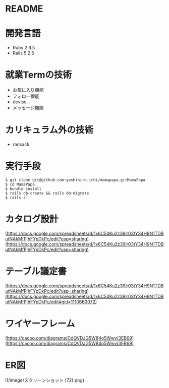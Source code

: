 # README
# 開発言語
- Ruby 2.6.5
- Rails 5.2.5
# 就業Termの技術
- お気に入り機能
- フォロー機能
- devise
- メッセージ機能
# カリキュラム外の技術
- ransack
# 実行手段
```
$ git clone git@github.com:yoshihiro-ichi/mamapapa.gitMamaPapa  
$ cd MamaPapa  
$ bundle install  
$ rails db:create && rails db:migrate  
$ rails s`
```
# カタログ設計
[https://docs.google.com/spreadsheets/d/1x6C54Ku2z39lr03tY34H9N1TDButNAkMfPjhFYpDkPc/edit?usp=sharing](https://docs.google.com/spreadsheets/d/1x6C54Ku2z39lr03tY34H9N1TDButNAkMfPjhFYpDkPc/edit?usp=sharing)
# テーブル議定書
[https://docs.google.com/spreadsheets/d/1x6C54Ku2z39lr03tY34H9N1TDButNAkMfPjhFYpDkPc/edit?usp=sharing](https://docs.google.com/spreadsheets/d/1x6C54Ku2z39lr03tY34H9N1TDButNAkMfPjhFYpDkPc/edit#gid=1110660072)
# ワイヤーフレーム
[https://cacoo.com/diagrams/CdQVDJG5W84o5Wwv/3EB69](https://cacoo.com/diagrams/CdQVDJG5W84o5Wwv/3EB69)
# ER図
!(/imege/スクリーンショット (72).png)
